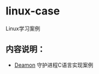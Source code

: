 # linux-case
Linux学习案例

## 内容说明：
* [Deamon](https://github.com/magician000/linux-case/tree/master/Daemon) 守护进程C语言实现案例
